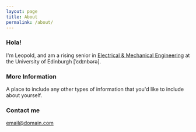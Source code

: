 ```yaml
---
layout: page
title: About
permalink: /about/
---
```


### Hola!

I'm Leopold, and am a rising senior in [Electrical & Mechanical Engineering](https://www.ed.ac.uk/studying/undergraduate/degrees/index.php?action=programme&code=HHH6) at the University of Edinburgh \[ˈɛdɪnbərə].

### More Information

A place to include any other types of information that you'd like to include about yourself.

### Contact me

[email@domain.com](mailto:email@domain.com)
